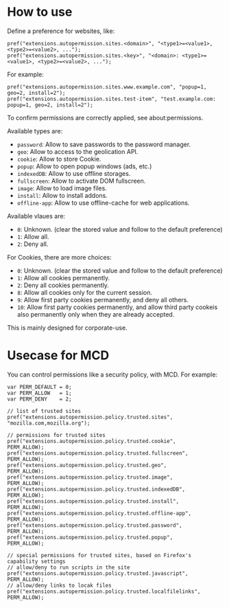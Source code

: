 # How to use

Define a preference for websites, like:

    pref("extensions.autopermission.sites.<domain>", "<type1>=<value1>, <type2>=<value2>, ...");
    pref("extensions.autopermission.sites.<key>", "<domain>: <type1>=<value1>, <type2>=<value2>, ...");

For example:

    pref("extensions.autopermission.sites.www.example.com", "popup=1, geo=2, install=2");
    pref("extensions.autopermission.sites.test-item", "test.example.com: popup=1, geo=2, install=2");

To confirm permissions are correctly applied, see about:permissions.

Available types are:

 * `password`: Allow to save passwords to the password manager.
 * `geo`: Allow to access to the geolication API.
 * `cookie`: Allow to store Cookie.
 * `popup`: Allow to open popup windows (ads, etc.)
 * `indexedDB`: Allow to use offline storages.
 * `fullscreen`: Allow to activate DOM fullscreen.
 * `image`: Allow to load image files.
 * `install`: Allow to install addons.
 * `offline-app`: Allow to use offline-cache for web applications.

Available vlaues are:

 * `0`: Unknown. (clear the stored value and follow to the default preference)
 * `1`: Allow all.
 * `2`: Deny all.

For Cookies, there are more choices:

 * `0`: Unknown. (clear the stored value and follow to the default preference)
 * `1`: Allow all cookies permanently.
 * `2`: Deny all cookies permanently.
 * `8`: Allow all cookies only for the current session.
 * `9`: Allow first party cookies permanently, and deny all others.
 * `10`: Allow first party cookies permanently, and allow third party cookeis also permanently only when they are already accepted.

This is mainly designed for corporate-use.


# Usecase for MCD

You can control permissions like a security policy, with MCD.
For example:

    var PERM_DEFAULT = 0;
    var PERM_ALLOW   = 1;
    var PERM_DENY    = 2;
    
    // list of trusted sites
    pref("extensions.autopermission.policy.trusted.sites", "mozilla.com,mozilla.org");

    // permissions for trusted sites
    pref("extensions.autopermission.policy.trusted.cookie",         PERM_ALLOW);
    pref("extensions.autopermission.policy.trusted.fullscreen",     PERM_ALLOW);
    pref("extensions.autopermission.policy.trusted.geo",            PERM_ALLOW);
    pref("extensions.autopermission.policy.trusted.image",          PERM_ALLOW);
    pref("extensions.autopermission.policy.trusted.indexedDB",      PERM_ALLOW);
    pref("extensions.autopermission.policy.trusted.install",        PERM_ALLOW);
    pref("extensions.autopermission.policy.trusted.offline-app",    PERM_ALLOW);
    pref("extensions.autopermission.policy.trusted.password",       PERM_ALLOW);
    pref("extensions.autopermission.policy.trusted.popup",          PERM_ALLOW);
    
    // special permissions for trusted sites, based on Firefox's capability settings
    // allow/deny to run scripts in the site
    pref("extensions.autopermission.policy.trusted.javascript",     PERM_ALLOW);
    // allow/deny links to locak files
    pref("extensions.autopermission.policy.trusted.localfilelinks", PERM_ALLOW);
